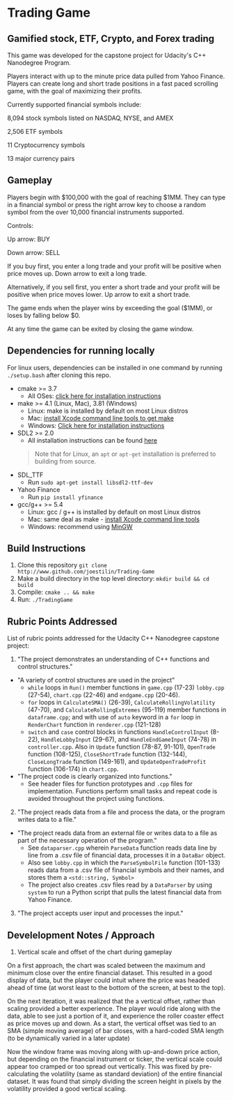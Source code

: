 # Trading Game

## Gamified stock, ETF, Crypto, and Forex trading

This game was developed for the capstone project for Udacity's C++ Nanodegree Program.

Players interact with up to the minute price data pulled from Yahoo Finance. Players can create long and short trade positions in a fast paced scrolling game, with the goal of maximizing their profits.

Currently supported financial symbols include:

8,094 stock symbols listed on NASDAQ, NYSE, and AMEX

2,506 ETF symbols

11 Cryptocurrency symbols

13 major currency pairs

## Gameplay

Players begin with $100,000 with the goal of reaching $1MM. They can type in a financial symbol or press the right arrow key to choose a random symbol from the over 10,000 financial instruments supported. 

Controls:

Up arrow: BUY

Down arrow: SELL

If you buy first, you enter a long trade and your profit will be positive when price moves up. Down arrow to exit a long trade.

Alternatively, if you sell first, you enter a short trade and your profit will be positive when price moves lower. Up arrow to exit a short trade.

The game ends when the player wins by exceeding the goal ($1MM), or loses by falling below $0.

At any time the game can be exited by closing the game window.

## Dependencies for running locally

For linux users, dependencies can be installed in one command by running `./setup.bash` after cloning this repo.

* cmake >= 3.7
  * All OSes: [click here for installation instructions](https://cmake.org/install/)
* make >= 4.1 (Linux, Mac), 3.81 (Windows)
  * Linux: make is installed by default on most Linux distros
  * Mac: [install Xcode command line tools to get make](https://developer.apple.com/xcode/features/)
  * Windows: [Click here for installation instructions](http://gnuwin32.sourceforge.net/packages/make.htm)
* SDL2 >= 2.0
  * All installation instructions can be found [here](https://wiki.libsdl.org/Installation)
  >Note that for Linux, an `apt` or `apt-get` installation is preferred to building from source.
* SDL_TTF
  * Run `sudo apt-get install libsdl2-ttf-dev`
* Yahoo Finance
  * Run `pip install yfinance`
* gcc/g++ >= 5.4
  * Linux: gcc / g++ is installed by default on most Linux distros
  * Mac: same deal as make - [install Xcode command line tools](https://developer.apple.com/xcode/features/)
  * Windows: recommend using [MinGW](http://www.mingw.org/)

## Build Instructions
1. Clone this repository
`git clone http://www.github.com/joestilin/Trading-Game`
2. Make a build directory in the top level directory:
`mkdir build && cd build`
3. Compile:
`cmake .. && make`
4. Run:
`./TradingGame`

## Rubric Points Addressed
List of rubric points addressed for the Udacity C++ Nanodegree capstone project:

1. "The project demonstrates an understanding of C++ functions and control structures."
  * "A variety of control structures are used in the project"
    * `while` loops in `Run()` member functions in `game.cpp` (17-23) `lobby.cpp` (27-54), `chart.cpp` (22-46) and `endgame.cpp` (20-46).
    * `for` loops in `CalculateSMA()` (26-39), `CalculateRollingVolatility` (47-70), and `CalculateRollingExtremes` (95-119) member functions in `dataframe.cpp`; and with use of `auto` keyword in a `for` loop in `RenderChart` function in `renderer.cpp` (121-128)
    * `switch` and `case` control blocks in functions `HandleControlInput` (8-22), `HandleLobbyInput` (29-67), and `HandleEndGameInput` (74-78) in `controller.cpp`. Also in `Update` function (78-87, 91-101), `OpenTrade` function (108-125), `CloseShortTrade` function (132-144), `CloseLongTrade` function (149-161), and `UpdateOpenTradeProfit` function (106-174) in `chart.cpp`.
  * "The project code is clearly organized into functions."
    * See header files for function prototypes and `.cpp` files for implementation. Functions perform small tasks and repeat code is avoided throughout the project using functions.

2. "The project reads data from a file and process the data, or the program writes data to a file."
  * "The project reads data from an external file or writes data to a file as part of the necessary operation of the program."
    * See `dataparser.cpp` wherein `ParseData` function reads data line by line from a .csv file of financial data, processes it in a `DataBar` object.
    * Also see `lobby.cpp` in which the `ParseSymbolFile` function (101-133) reads data from a .csv file of financial symbols and their names, and stores them a `<std::string, Symbol>`
    * The project also creates .csv files read by a `DataParser` by using `system` to run a Python script that pulls the latest financial data from Yahoo Finance.

3. "The project accepts user input and processes the input."


## Develelopment Notes / Approach

1. Vertical scale and offset of the chart during gameplay

On a first approach, the chart was scaled between the maximum and minimum close over the entire financial dataset. This resulted in a good display of data, but the player could intuit where the price was headed ahead of time (at worst least to the bottom of the screen, at best to the top). 

On the next iteration, it was realized that the a  vertical offset, rather than scaling provided a better experience. The player would ride along with the data, able to see just a portion of it, and experience the roller coaster effect as price moves up and down. As a start, the vertical offset was tied to an SMA (simple moving average) of bar closes, with a hard-coded SMA length (to be dynamically varied in a later update)

Now the window frame was moving along with up-and-down price action, but depending on the financial instrument or ticker, the vertical scale could appear too cramped or too spread out vertically. This was fixed by pre-calculating the volatility (same as standard deviation) of the entire financial dataset. It was found that simply dividing the screen height in pixels by the volatility provided a good vertical scaling.

